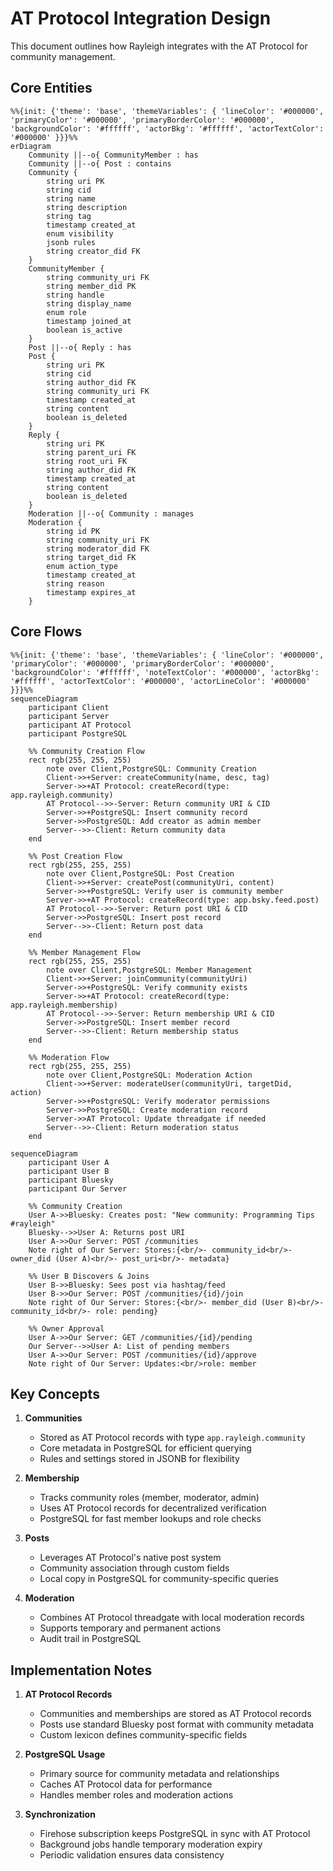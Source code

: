 # AT Protocol Integration Design

This document outlines how Rayleigh integrates with the AT Protocol for community management.

## Core Entities

```mermaid
%%{init: {'theme': 'base', 'themeVariables': { 'lineColor': '#000000', 'primaryColor': '#000000', 'primaryBorderColor': '#000000', 'backgroundColor': '#ffffff', 'actorBkg': '#ffffff', 'actorTextColor': '#000000' }}}%%
erDiagram
    Community ||--o{ CommunityMember : has
    Community ||--o{ Post : contains
    Community {
        string uri PK
        string cid
        string name
        string description
        string tag
        timestamp created_at
        enum visibility
        jsonb rules
        string creator_did FK
    }
    CommunityMember {
        string community_uri FK
        string member_did PK
        string handle
        string display_name
        enum role
        timestamp joined_at
        boolean is_active
    }
    Post ||--o{ Reply : has
    Post {
        string uri PK
        string cid
        string author_did FK
        string community_uri FK
        timestamp created_at
        string content
        boolean is_deleted
    }
    Reply {
        string uri PK
        string parent_uri FK
        string root_uri FK
        string author_did FK
        timestamp created_at
        string content
        boolean is_deleted
    }
    Moderation ||--o{ Community : manages
    Moderation {
        string id PK
        string community_uri FK
        string moderator_did FK
        string target_did FK
        enum action_type
        timestamp created_at
        string reason
        timestamp expires_at
    }
```

## Core Flows

```mermaid
%%{init: {'theme': 'base', 'themeVariables': { 'lineColor': '#000000', 'primaryColor': '#000000', 'primaryBorderColor': '#000000', 'backgroundColor': '#ffffff', 'noteTextColor': '#000000', 'actorBkg': '#ffffff', 'actorTextColor': '#000000', 'actorLineColor': '#000000' }}}%%
sequenceDiagram
    participant Client
    participant Server
    participant AT Protocol
    participant PostgreSQL
    
    %% Community Creation Flow
    rect rgb(255, 255, 255)
        note over Client,PostgreSQL: Community Creation
        Client->>+Server: createCommunity(name, desc, tag)
        Server->>+AT Protocol: createRecord(type: app.rayleigh.community)
        AT Protocol-->>-Server: Return community URI & CID
        Server->>+PostgreSQL: Insert community record
        Server->>PostgreSQL: Add creator as admin member
        Server-->>-Client: Return community data
    end

    %% Post Creation Flow
    rect rgb(255, 255, 255)
        note over Client,PostgreSQL: Post Creation
        Client->>+Server: createPost(communityUri, content)
        Server->>+PostgreSQL: Verify user is community member
        Server->>+AT Protocol: createRecord(type: app.bsky.feed.post)
        AT Protocol-->>-Server: Return post URI & CID
        Server->>PostgreSQL: Insert post record
        Server-->>-Client: Return post data
    end

    %% Member Management Flow
    rect rgb(255, 255, 255)
        note over Client,PostgreSQL: Member Management
        Client->>+Server: joinCommunity(communityUri)
        Server->>+PostgreSQL: Verify community exists
        Server->>+AT Protocol: createRecord(type: app.rayleigh.membership)
        AT Protocol-->>-Server: Return membership URI & CID
        Server->>PostgreSQL: Insert member record
        Server-->>-Client: Return membership status
    end

    %% Moderation Flow
    rect rgb(255, 255, 255)
        note over Client,PostgreSQL: Moderation Action
        Client->>+Server: moderateUser(communityUri, targetDid, action)
        Server->>+PostgreSQL: Verify moderator permissions
        Server->>PostgreSQL: Create moderation record
        Server->>AT Protocol: Update threadgate if needed
        Server-->>-Client: Return moderation status
    end
```

```mermaid
sequenceDiagram
    participant User A
    participant User B
    participant Bluesky
    participant Our Server

    %% Community Creation
    User A->>Bluesky: Creates post: "New community: Programming Tips #rayleigh"
    Bluesky-->>User A: Returns post URI
    User A->>Our Server: POST /communities
    Note right of Our Server: Stores:{<br/>- community_id<br/>- owner_did (User A)<br/>- post_uri<br/>- metadata}

    %% User B Discovers & Joins
    User B->>Bluesky: Sees post via hashtag/feed
    User B->>Our Server: POST /communities/{id}/join
    Note right of Our Server: Stores:{<br/>- member_did (User B)<br/>- community_id<br/>- role: pending}
    
    %% Owner Approval
    User A->>Our Server: GET /communities/{id}/pending
    Our Server-->>User A: List of pending members
    User A->>Our Server: POST /communities/{id}/approve
    Note right of Our Server: Updates:<br/>role: member

```
## Key Concepts

1. **Communities**
   - Stored as AT Protocol records with type `app.rayleigh.community`
   - Core metadata in PostgreSQL for efficient querying
   - Rules and settings stored in JSONB for flexibility

2. **Membership**
   - Tracks community roles (member, moderator, admin)
   - Uses AT Protocol records for decentralized verification
   - PostgreSQL for fast member lookups and role checks

3. **Posts**
   - Leverages AT Protocol's native post system
   - Community association through custom fields
   - Local copy in PostgreSQL for community-specific queries

4. **Moderation**
   - Combines AT Protocol threadgate with local moderation records
   - Supports temporary and permanent actions
   - Audit trail in PostgreSQL

## Implementation Notes

1. **AT Protocol Records**
   - Communities and memberships are stored as AT Protocol records
   - Posts use standard Bluesky post format with community metadata
   - Custom lexicon defines community-specific fields

2. **PostgreSQL Usage**
   - Primary source for community metadata and relationships
   - Caches AT Protocol data for performance
   - Handles member roles and moderation actions

3. **Synchronization**
   - Firehose subscription keeps PostgreSQL in sync with AT Protocol
   - Background jobs handle temporary moderation expiry
   - Periodic validation ensures data consistency
